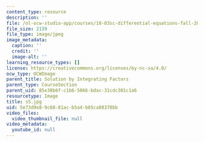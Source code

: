 ```yaml
---
content_type: resource
description: ''
file: /ol-ocw-studio-app/courses/18-03sc-differential-equations-fall-2011/5e73d9e89c6881acb5a4b85ca88378bb_s5.jpg
file_size: 2139
file_type: image/jpeg
image_metadata:
  caption: ''
  credit: ''
  image-alt: ''
learning_resource_types: []
license: https://creativecommons.org/licenses/by-nc-sa/4.0/
ocw_type: OCWImage
parent_title: Solution by Integrating Factors
parent_type: CourseSection
parent_uid: 85e38b6f-c1b6-5066-bdac-31cdc301c1a6
resourcetype: Image
title: s5.jpg
uid: 5e73d9e8-9c68-81ac-b5a4-b85ca88378bb
video_files:
  video_thumbnail_file: null
video_metadata:
  youtube_id: null
---
```

